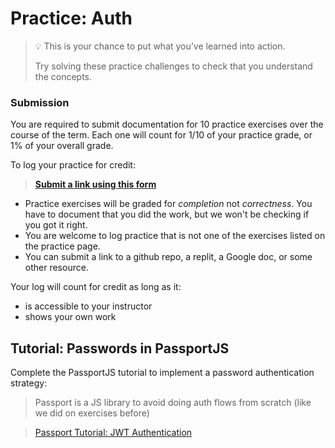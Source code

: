 # Practice: Auth

> 💡 This is your chance to put what you’ve learned into action.
>
> Try solving these practice challenges to check that you understand the concepts.

### Submission

You are required to submit documentation for 10 practice exercises over the
course of the term. Each one will count for 1/10 of your practice grade, or 1%
of your overall grade.

To log your practice for credit:

> **[Submit a link using this form](https://www.gradescope.com/courses/575913/assignments/3424561)**

* Practice exercises will be graded for _completion_ not _correctness_. You have
to document that you did the work, but we won't be checking if you got it right.
* You are welcome to log practice that is not one of the exercises listed on the 
practice page.
* You can submit a link to a github repo, a replit, a Google doc, or some other 
resource.

Your log will count for credit as long as it:
- is accessible to your instructor
- shows your own work

## Tutorial: Passwords in PassportJS

Complete the PassportJS tutorial to implement a password authentication strategy:

> Passport is a JS library to avoid doing auth flows from scratch (like we did on exercises before)

> [Passport Tutorial: JWT Authentication](https://medium.com/front-end-weekly/learn-using-jwt-with-passport-authentication-9761539c4314)